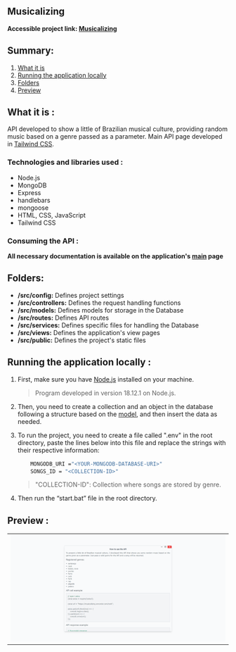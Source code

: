 ## Musicalizing

**Accessible project link: <a href="">Musicalizing</a>**

## Summary:

1. [What it is](#what-it-is)
2. [Running the application locally](#running-the-application-locally)
3. [Folders](#folders)
4. [Preview](#preview)

## What it is :

API developed to show a little of Brazilian musical culture, providing random music based on a genre passed as a parameter. Main API page developed in <a href="https://tailwindcss.com/">Tailwind CSS</a>.

### Technologies and libraries used :

- Node.js
- MongoDB
- Express
- handlebars
- mongoose
- HTML, CSS, JavaScript
- Tailwind CSS

### Consuming the API :

**All necessary documentation is available on the application's <a href="">main</a> page**


## Folders:

- **/src/config:** Defines project settings
- **/src/controllers:** Defines the request handling functions
- **/src/models:** Defines models for storage in the Database
- **/src/routes:** Defines API routes
- **/src/services:** Defines specific files for handling the Database
- **/src/views:** Defines the application's view pages
- **/src/public:** Defines the project's static files


## Running the application locally :

1. First, make sure you have <a href="https://nodejs.org/en">Node.js</a> installed on your machine.

   > Program developed in version 18.12.1 on Node.js.

2. Then, you need to create a collection and an object in the database following a structure based on the <a href="./src/models/Songs.js">model</a>, and then insert the data as needed.

3. To run the project, you need to create a file called ".env" in the root directory, paste the lines below into this file and replace the strings with their respective information:

   ```bash
       MONGODB_URI ="<YOUR-MONGODB-DATABASE-URI>"
       SONGS_ID = "<COLLECTION-ID>"
   ```

   > "COLLECTION-ID": Collection where songs are stored by genre.

4. Then run the “start.bat” file in the root directory.

## Preview :

<table width="100%"> 
<tr>
<td width="100%">
<img src="./SAMPLE.png/">
</td> 
</tr>
</table>
